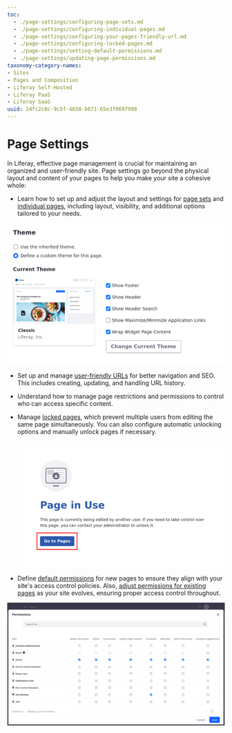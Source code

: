 ```yaml
---
toc:
  - ./page-settings/configuring-page-sets.md
  - ./page-settings/configuring-individual-pages.md
  - ./page-settings/configuring-your-pages-friendly-url.md
  - ./page-settings/configuring-locked-pages.md
  - ./page-settings/setting-default-permissions.md
  - ./page-settings/updating-page-permissions.md
taxonomy-category-names:
- Sites
- Pages and Composition
- Liferay Self-Hosted
- Liferay PaaS
- Liferay SaaS
uuid: 24fc2c8c-9c5f-4658-b671-65e3f0697998
---
```


# Page Settings

In Liferay, effective page management is crucial for maintaining an organized and user-friendly site. Page settings go beyond the physical layout and content of your pages to help you make your site a cohesive whole: 

- Learn how to set up and adjust the layout and settings for [page sets](./page-settings/configuring-page-sets.md) and [individual pages](./page-settings/configuring-individual-pages.md), including layout, visibility, and additional options tailored to your needs.

![Configure individual pages and page sets to fit your needs.](./page-settings/images/01.png)

- Set up and manage [user-friendly URLs](./page-settings/configuring-your-pages-friendly-url.md) for better navigation and SEO. This includes creating, updating, and handling URL history.

- Understand how to manage page restrictions and permissions to control who can access specific content.

- Manage [locked pages](./page-settings/configuring-locked-pages.md), which prevent multiple users from editing the same page simultaneously. You can also configure automatic unlocking options and manually unlock pages if necessary.

  ![When multiple users try editing the same page simultaneously, a Page in Use message appears.](./page-settings/images/02.png)

- Define [default permissions](./page-settings/setting-default-permissions.md) for new pages to ensure they align with your site's access control policies. Also, [adjust permissions for existing pages](./page-settings/updating-page-permissions.md) as your site evolves, ensuring proper access control throughout.

![Administrators can manage permissions to ensure proper access control.](./page-settings/images/03.png)
